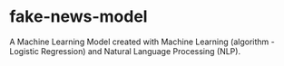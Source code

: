 # fake-news-model
A Machine Learning Model created with Machine Learning (algorithm - Logistic Regression) and Natural Language Processing (NLP).
